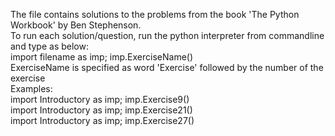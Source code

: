 The file contains solutions to the problems from the book 'The Python Workbook' by Ben Stephenson.                                                        
To run each solution/question, run the python interpreter from commandline and type as below: <br /> 
import filename as imp; imp.ExerciseName() <br /> 
ExerciseName is specified as word 'Exercise' followed by the number of the exercise <br /> 
Examples:  <br /> 
import Introductory as imp; imp.Exercise9() <br /> 
import Introductory as imp; imp.Exercise21() <br /> 
import Introductory as imp; imp.Exercise27() <br /> 
